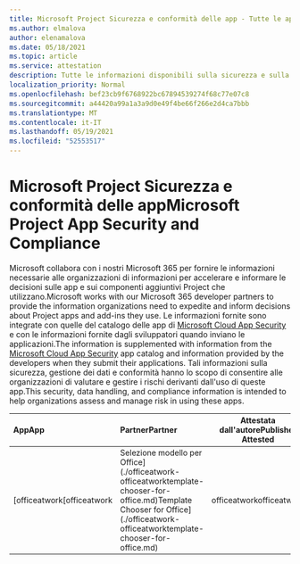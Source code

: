 ```yaml
---
title: Microsoft Project Sicurezza e conformità delle app - Tutte le app
ms.author: elmalova
author: elenamalova
ms.date: 05/18/2021
ms.topic: article
ms.service: attestation
description: Tutte le informazioni disponibili sulla sicurezza e sulla conformità per tutte le Microsoft Project app.
localization_priority: Normal
ms.openlocfilehash: bef23cb9f6768922bc67894539274f68c77e07c8
ms.sourcegitcommit: a44420a99a1a3a9d0e49f4be66f266e2d4ca7bbb
ms.translationtype: MT
ms.contentlocale: it-IT
ms.lasthandoff: 05/19/2021
ms.locfileid: "52553517"
---
```

# <a name="microsoft-project-app-security-and-compliance"></a><span data-ttu-id="31f72-103">Microsoft Project Sicurezza e conformità delle app</span><span class="sxs-lookup"><span data-stu-id="31f72-103">Microsoft Project App Security and Compliance</span></span>

<span data-ttu-id="31f72-104">Microsoft collabora con i nostri Microsoft 365 per fornire le informazioni necessarie alle organizzazioni di informazioni per accelerare e informare le decisioni sulle app e sui componenti aggiuntivi Project che utilizzano.</span><span class="sxs-lookup"><span data-stu-id="31f72-104">Microsoft works with our Microsoft 365 developer partners to provide the information organizations need to expedite and inform decisions about Project apps and add-ins they use.</span></span> <span data-ttu-id="31f72-105">Le informazioni fornite sono integrate con quelle del catalogo delle app di [Microsoft Cloud App Security](https://www.microsoft.com/en-us/enterprise-mobility-security/cloud-app-security) e con le informazioni fornite dagli sviluppatori quando inviano le applicazioni.</span><span class="sxs-lookup"><span data-stu-id="31f72-105">The information is supplemented with information from the [Microsoft Cloud App Security](https://www.microsoft.com/en-us/enterprise-mobility-security/cloud-app-security) app catalog and information provided by the developers when they submit their applications.</span></span> <span data-ttu-id="31f72-106">Tali informazioni sulla sicurezza, gestione dei dati e conformità hanno lo scopo di consentire alle organizzazioni di valutare e gestire i rischi derivanti dall'uso di queste app.</span><span class="sxs-lookup"><span data-stu-id="31f72-106">This security, data handling, and compliance information is intended to help organizations assess and manage risk in using these apps.</span></span>

| <span data-ttu-id="31f72-107">**App**</span><span class="sxs-lookup"><span data-stu-id="31f72-107">**App**</span></span> | <span data-ttu-id="31f72-108">**Partner**</span><span class="sxs-lookup"><span data-stu-id="31f72-108">**Partner**</span></span> | <span data-ttu-id="31f72-109">**Attestata dall'autore**</span><span class="sxs-lookup"><span data-stu-id="31f72-109">**Publisher Attested**</span></span> | <span data-ttu-id="31f72-110">**Certificata**</span><span class="sxs-lookup"><span data-stu-id="31f72-110">**Certified**</span></span> |
|:--------|:------------|:----------------------:|:-------------:|
| <span data-ttu-id="31f72-111">[officeatwork</span><span class="sxs-lookup"><span data-stu-id="31f72-111">[officeatwork</span></span> | <span data-ttu-id="31f72-112">Selezione modello per Office](./officeatwork-officeatworktemplate-chooser-for-office.md)</span><span class="sxs-lookup"><span data-stu-id="31f72-112">Template Chooser for Office](./officeatwork-officeatworktemplate-chooser-for-office.md)</span></span> | <span data-ttu-id="31f72-113">officeatwork</span><span class="sxs-lookup"><span data-stu-id="31f72-113">officeatwork</span></span> | <span data-ttu-id="31f72-114">**✓**</span><span class="sxs-lookup"><span data-stu-id="31f72-114">**✓**</span></span> | <img alt="Certified application badge" src="../media/certified-badge.png" height="25" width="25" /> |
